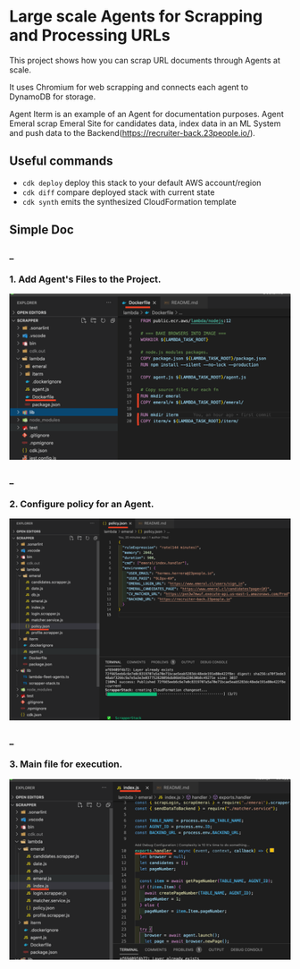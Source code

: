 # Large scale Agents for Scrapping and Processing URLs

This project shows how you can scrap URL documents through Agents at scale.

It uses Chromium for web scrapping and connects each agent to DynamoDB for storage.

Agent Iterm is an example of an Agent for documentation purposes.
Agent Emeral scrap Emeral Site for candidates data, index data in an ML System and push data to the Backend(https://recruiter-back.23people.io/).

## Useful commands

- `cdk deploy` deploy this stack to your default AWS account/region
- `cdk diff` compare deployed stack with current state
- `cdk synth` emits the synthesized CloudFormation template

## Simple Doc

### \_

### 1. Add Agent's Files to the Project.

![picture](doc/project.png)

### \_

### 2. Configure policy for an Agent.

![picture](doc/config.png)

### \_

### 3. Main file for execution.

![picture](doc/main.png)
